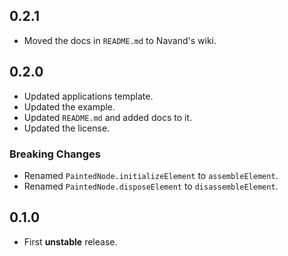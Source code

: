 ## 0.2.1

- Moved the docs in `README.md` to Navand's wiki.

## 0.2.0

- Updated applications template.
- Updated the example.
- Updated `README.md` and added docs to it.
- Updated the license.

### Breaking Changes

- Renamed `PaintedNode.initializeElement` to `assembleElement`.
- Renamed `PaintedNode.disposeElement` to `disassembleElement`.

## 0.1.0

- First **unstable** release.
